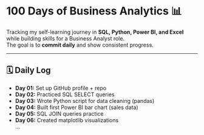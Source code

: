 # 100 Days of Business Analytics 📊

Tracking my self-learning journey in **SQL, Python, Power BI, and Excel** while building skills for a Business Analyst role.  
The goal is to **commit daily** and show consistent progress.

---

## 🗓 Daily Log

- **Day 01:** Set up GitHub profile + repo  
- **Day 02:** Practiced SQL SELECT queries  
- **Day 03:** Wrote Python script for data cleaning (pandas)  
- **Day 04:** Built first Power BI bar chart (sales data)  
- **Day 05:** SQL JOIN queries practice  
- **Day 06:** Created matplotlib visualizations  
...
